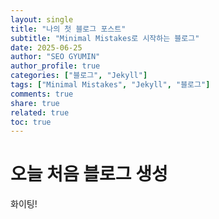 ```yaml
---
layout: single
title: "나의 첫 블로그 포스트"
subtitle: "Minimal Mistakes로 시작하는 블로그"
date: 2025-06-25
author: "SEO GYUMIN"
author_profile: true
categories: ["블로그", "Jekyll"]
tags: ["Minimal Mistakes", "Jekyll", "블로그"]
comments: true
share: true
related: true
toc: true
---
```


# 오늘 처음 블로그 생성

화이팅! 